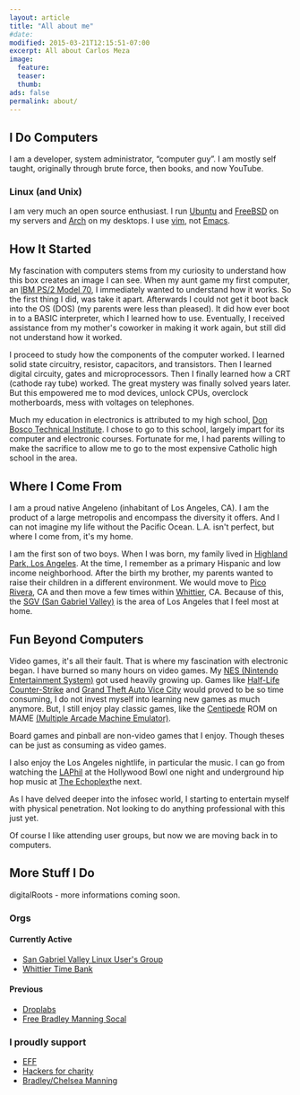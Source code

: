 ```yaml
---
layout: article
title: "All about me"
#date:
modified: 2015-03-21T12:15:51-07:00
excerpt: All about Carlos Meza
image:
  feature:
  teaser:
  thumb:
ads: false
permalink: about/
---
```

## I Do Computers

I am a developer, system administrator, “computer guy”. I am mostly self taught, originally through brute force, then books, and now YouTube.

### Linux (and Unix)

I am very much an open source enthusiast. I run [Ubuntu](http://www.ubuntu.com/) and [FreeBSD](https://www.freebsd.org/) on my servers and [Arch](https://www.archlinux.org/) on my desktops. I use [vim](http://www.vim.org/), not [Emacs](https://www.gnu.org/software/emacs/).

## How It Started

My fascination with computers stems from my curiosity to understand how this box creates an image I can see. When my aunt game my first computer, an [IBM PS/2 Model 70](/my-first-computer_1995-06-28/), I immediately wanted to understand how it works. So the first thing I did, was take it apart. Afterwards I could not get it boot back into the OS (DOS) (my parents were less than pleased). It did how ever boot in to a BASIC interpreter, which I learned how to use. Eventually, I received assistance from my mother's coworker in making it work again, but still did not understand how it worked.

I proceed to study how the components of the computer worked. I learned solid state circuitry, resistor, capacitors, and transistors. Then I learned digital circuity, gates and microprocessors. Then I finally learned how a CRT (cathode ray tube) worked. The great mystery was finally solved years later. But this empowered me to mod devices, unlock CPUs, overclock motherboards, mess with voltages on telephones.

Much my education in electronics is attributed to my high school, [Don Bosco Technical Institute](https://www.boscotech.edu/). I chose to go to this school, largely impart for its computer and electronic courses. Fortunate for me, I had parents willing to make the sacrifice to allow me to go to the most expensive Catholic high school in the area.

## Where I Come From

I am a proud native Angeleno (inhabitant of Los Angeles, CA). I am the product of a large metropolis and encompass the diversity it offers. And I can not imagine my life without the Pacific Ocean. L.A. isn't perfect, but where I come from, it's my home.

I am the first son of two boys. When I was born, my family lived in [Highland Park, Los Angeles](http://en.wikipedia.org/wiki/Highland_Park,_Los_Angeles).  At the time, I remember as a primary Hispanic and low income neighborhood. After the birth my brother, my parents wanted to raise their children in a different environment. We would move to [Pico Rivera](http://en.wikipedia.org/wiki/Pico_Rivera,_California), CA and then move a few times within [Whittier](http://en.wikipedia.org/wiki/Whittier,_California), CA. Because of this, the [SGV (San Gabriel Valley)](http://en.wikipedia.org/wiki/San_Gabriel_Valley) is the area of Los Angeles that I feel most at home.

## Fun Beyond Computers

Video games, it's all their fault. That is where my fascination with electronic began. I have burned so many hours on video games. My [NES (Nintendo Entertainment System)](http://en.wikipedia.org/wiki/Nintendo_Entertainment_System) got used heavily growing up. Games like [Half-Life Counter-Strike](http://en.wikipedia.org/wiki/Counter-Strike) and [Grand Theft Auto Vice City](http://www.rockstargames.com/vicecity/) would proved to be so time consuming, I do not invest myself into learning new games as much anymore. But, I still enjoy play classic games, like the [Centipede](http://en.wikipedia.org/wiki/Centipede_%28video_game%29) ROM on MAME [(Multiple Arcade Machine Emulator)](http://mamedev.org/).

Board games and pinball are non-video games that I enjoy. Though theses can be just as consuming as video games.

I also enjoy the Los Angeles nightlife, in particular the music. I can go from watching the [LAPhil](http://www.hollywoodbowl.com/philpedia/los-angeles-philharmonic) at the Hollywood Bowl one night and underground hip hop music at [The Echoplex](http://www.theecho.com)the next.

As I have delved deeper into the infosec world, I starting to entertain myself with physical penetration. Not looking to do anything professional with this just yet.

Of course I like attending user groups, but now we are moving back in to computers.

## More Stuff I Do

digitalRoots - more informations coming soon.

### Orgs

#### Currently Active
- [San Gabriel Valley Linux User's Group](http://www.sgvlug.org/)
- [Whittier Time Bank](http://whittiertimebank.org)

#### Previous
- [Droplabs](http://www.droplabs.net/)
- [Free Bradley Manning Socal](https://www.facebook.com/FreeChelseaManningSoCal/info?tab=page_info)

### I proudly support
- [EFF](https://www.eff.org/)
- [Hackers for charity](http://www.hackersforcharity.org/)
- [Bradley/Chelsea Manning](http://www.chelseamanning.org/)
